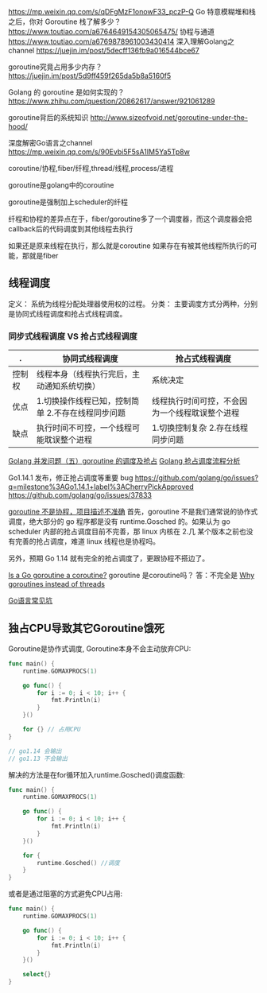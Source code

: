 https://mp.weixin.qq.com/s/qDFgMzF1onowF33_pczP-Q
Go 特意模糊堆和栈之后，你对 Goroutine 栈了解多少？
https://www.toutiao.com/a6764649154305065475/
协程与通道
https://www.toutiao.com/a6769878961003430414
深入理解Golang之channel
https://juejin.im/post/5decff136fb9a016544bce67

goroutine究竟占用多少内存？
https://juejin.im/post/5d9ff459f265da5b8a5160f5

Golang 的 goroutine 是如何实现的？
https://www.zhihu.com/question/20862617/answer/921061289

goroutine背后的系统知识
http://www.sizeofvoid.net/goroutine-under-the-hood/

深度解密Go语言之channel
https://mp.weixin.qq.com/s/90Evbi5F5sA1IM5Ya5Tp8w


coroutine/协程,fiber/纤程,thread/线程,process/进程

goroutine是golang中的coroutine

goroutine是强制加上scheduler的纤程

纤程和协程的差异点在于，fiber/goroutine多了一个调度器，而这个调度器会把callback后的代码调度到其他线程去执行

如果还是原来线程在执行，那么就是coroutine
如果存在有被其他线程所执行的可能，那就是fiber

## 线程调度
定义： 系统为线程分配处理器使用权的过程。
分类： 主要调度方式分两种，分别是协同式线程调度和抢占式线程调度。

### 同步式线程调度 VS 抢占式线程调度

.|协同式线程调度 |	抢占式线程调度
---|---|---
控制权|	线程本身（线程执行完后，主动通知系统切换）|	系统决定
优点|	1.切换操作线程已知，控制简单 2.不存在线程同步问题|	线程执行时间可控，不会因为一个线程耽误整个进程
缺点|	执行时间不可控，一个线程可能耽误整个进程	|1.切换控制复杂 2.存在线程同步问题

[Golang 并发问题（五）goroutine 的调度及抢占](https://studygolang.com/articles/21227)
[Golang 抢占调度流程分析](https://studygolang.com/articles/21421)

Go1.14.1 发布，修正抢占调度等重要 bug
https://github.com/golang/go/issues?q=milestone%3AGo1.14.1+label%3ACherryPickApproved
https://github.com/golang/go/issues/37833

[goroutine 不是协程，项目描述不准确](https://github.com/panjf2000/ants/issues/60)
首先，goroutine 不是我们通常说的协作式调度，绝大部分的 go 程序都是没有 runtime.Gosched 的。如果认为 go scheduler 内部的抢占调度目前不完善，那 linux 内核在 2.几 某个版本之前也没有完善的抢占调度，难道 linux 线程也是协程吗。

另外，预期 Go 1.14 就有完全的抢占调度了，更跟协程不搭边了。

[Is a Go goroutine a coroutine?](https://stackoverflow.com/questions/18058164/is-a-go-goroutine-a-coroutine)
goroutine 是coroutine吗？ 答：不完全是
 [ Why goroutines instead of threads](https://golang.org/doc/faq#goroutines)



[Go语言常见坑](https://studygolang.com/articles/16949?fr=sidebar)
## 独占CPU导致其它Goroutine饿死

Goroutine是协作式调度, Goroutine本身不会主动放弃CPU:
```go
func main() {
    runtime.GOMAXPROCS(1)

    go func() {
        for i := 0; i < 10; i++ {
            fmt.Println(i)
        }
    }()

    for {} // 占用CPU
}

// go1.14 会输出
// go1.13 不会输出
```
解决的方法是在for循环加入runtime.Gosched()调度函数:
```go
func main() {
    runtime.GOMAXPROCS(1)

    go func() {
        for i := 0; i < 10; i++ {
            fmt.Println(i)
        }
    }()

    for {
        runtime.Gosched() //调度
    }
}
```
或者是通过阻塞的方式避免CPU占用:
```go
func main() {
    runtime.GOMAXPROCS(1)

    go func() {
        for i := 0; i < 10; i++ {
            fmt.Println(i)
        }
    }()

    select{}
}
```